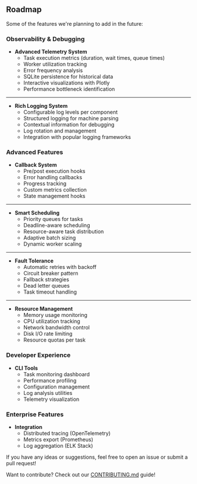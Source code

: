 ## Roadmap

Some of the features we're planning to add in the future:

### Observability & Debugging
- **Advanced Telemetry System**
  - Task execution metrics (duration, wait times, queue times)
  - Worker utilization tracking
  - Error frequency analysis
  - SQLite persistence for historical data
  - Interactive visualizations with Plotly
  - Performance bottleneck identification

------ 

- **Rich Logging System**
  - Configurable log levels per component
  - Structured logging for machine parsing
  - Contextual information for debugging
  - Log rotation and management
  - Integration with popular logging frameworks

### Advanced Features
- **Callback System**
  - Pre/post execution hooks
  - Error handling callbacks
  - Progress tracking
  - Custom metrics collection
  - State management hooks

------ 

- **Smart Scheduling**
  - Priority queues for tasks
  - Deadline-aware scheduling
  - Resource-aware task distribution
  - Adaptive batch sizing
  - Dynamic worker scaling

------ 

- **Fault Tolerance**
  - Automatic retries with backoff
  - Circuit breaker pattern
  - Fallback strategies
  - Dead letter queues
  - Task timeout handling

------ 

- **Resource Management**
  - Memory usage monitoring
  - CPU utilization tracking
  - Network bandwidth control
  - Disk I/O rate limiting
  - Resource quotas per task

### Developer Experience
- **CLI Tools**
  - Task monitoring dashboard
  - Performance profiling
  - Configuration management
  - Log analysis utilities
  - Telemetry visualization

### Enterprise Features
- **Integration**
  - Distributed tracing (OpenTelemetry)
  - Metrics export (Prometheus)
  - Log aggregation (ELK Stack)

If you have any ideas or suggestions, feel free to open an issue or submit a pull request!

Want to contribute? Check out our [CONTRIBUTING.md](CONTRIBUTING.md) guide!